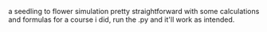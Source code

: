 a seedling to flower simulation pretty straightforward with some calculations and formulas for a course i did, run the .py and it'll work as intended.
